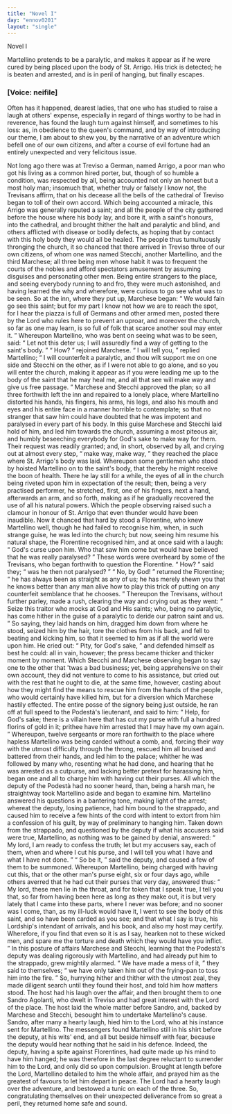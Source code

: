 ```yaml
---
title: "Novel I"
day: "ennov0201"
layout: "single"
---
```

<html>
 <head>
 </head>
 <body>
  <div id="nov0201" type="novella" who="neifile">
   <head>
    Novel I
   </head>
   <argument>
    <p>
     <milestone id="p02010001"/>
     <!--(i)-->
     Martellino pretends to be a paralytic, and makes it appear
 as if he were cured by being placed upon the body of
 St. Arrigo. His trick is detected; he is beaten and
 arrested, and is in peril of hanging, but finally escapes.
     <!--(/i)-->
    </p>
   </argument>
   <p>
    <h3>
     [Voice: neifile]
    </h3>
   </p>
   <div3 type="commentary" who="neifile">
    <p>
     <milestone id="p02010002"/>
     <!--(sc)-->
     Often
     <!--(/sc)-->
     has it happened, dearest ladies, that one who has studied
 to raise a laugh at others' expense, especially in regard of things
 worthy to be had in reverence, has found the laugh turn against himself,
 and sometimes to his loss: as, in obedience to the queen's
 command, and by way of introducing our theme, I am about to shew
 you, by the narrative of an adventure which befell one of our own
 citizens, and after a course of evil fortune had an entirely unexpected
 and very felicitous issue.
    </p>
   </div3>
   <p>
    <milestone id="p02010003"/>
    Not long ago there was at Treviso a German, named Arrigo, a
 poor man who got his living as a common hired porter, but, though
 of so humble a condition, was respected by all, being accounted not
      only an honest but a most holy man;
    <milestone id="p02010004"/>
    insomuch that, whether truly
 or falsely I know not, the Trevisans affirm, that on his decease all
 the bells of the cathedral of Treviso began to toll of their own accord.
    <milestone id="p02010005"/>
    Which being accounted a miracle, this Arrigo was generally reputed
 a saint; and all the people of the city gathered before the house where
 his body lay, and bore it, with a saint's honours, into the cathedral,
 and brought thither the halt and paralytic and blind, and others
 afflicted with disease or bodily defects, as hoping that by contact with
 this holy body they would all be healed.
    <milestone id="p02010006"/>
    The people thus tumultuously
 thronging the church, it so chanced that there arrived in
 Treviso three of our own citizens, of whom one was named Stecchi,
 another Martellino, and the third Marchese; all three being men
    <pb n="69"/>
    whose habit it was to frequent the courts of the nobles and afford
 spectators amusement by assuming disguises and personating other
 men. Being entire strangers to the place, and seeing everybody
 running to and fro, they were much astonished, and having learned
 the why and wherefore, were curious to go see what was to be seen.
    <milestone id="p02010007"/>
    So at the inn, where they put up, Marchese began:
    <q direct="unspecified">
     We would
 fain go see this saint; but for my part I know not how we are to
 reach the spot, for I hear the piazza is full of Germans and other
 armed men, posted there by the Lord who rules here to prevent an
 uproar, and moreover the church, so far as one may learn, is so full
 of folk that scarce another soul may enter it.
    </q>
    <milestone id="p02010008"/>
    Whereupon Martellino,
 who was bent on seeing what was to be seen, said:
    <q direct="unspecified">
     Let not
 this deter us; I will assuredly find a way of getting to the saint's
 body.
    </q>
    <milestone id="p02010009"/>
    <q direct="unspecified">
     How?
    </q>
    rejoined Marchese.
    <milestone id="p02010010"/>
    <q direct="unspecified">
     I will tell you,
    </q>
    replied Martellino;
    <q direct="unspecified">
     I will counterfeit a paralytic, and thou wilt support me on one side
 and Stecchi on the other, as if I were not able to go alone, and so
 you will enter the church, making it appear as if you were leading
 me up to the body of the saint that he may heal me, and all that see
 will make way and give us free passage.
    </q>
    <milestone id="p02010011"/>
    Marchese and Stecchi
 approved the plan; so all three forthwith left the inn and repaired to
 a lonely place, where Martellino distorted his hands, his fingers, his
 arms, his legs, and also his mouth and eyes and his entire face in a
 manner horrible to contemplate; so that no stranger that saw him
 could have doubted that he was impotent and paralysed in every part
 of his body.
    <milestone id="p02010012"/>
    In this guise Marchese and Stecchi laid hold of him,
 and led him towards the church, assuming a most piteous air, and
 humbly beseeching everybody for God's sake to make way for them.
 Their request was readily granted; and, in short, observed by all,
 and crying out at almost every step,
    <q direct="unspecified">
     make way, make way,
    </q>
    they
 reached the place where St. Arrigo's body was laid. Whereupon
 some gentlemen who stood by hoisted Martellino on to the saint's
 body, that thereby he might receive the boon of health.
    <milestone id="p02010013"/>
    There he
 lay still for a while, the eyes of all in the church being riveted upon
 him in expectation of the result; then, being a very practised performer,
 he stretched, first, one of his fingers, next a hand, afterwards
 an arm, and so forth, making as if he gradually recovered the use of
 all his natural powers. Which the people observing raised such a
 clamour in honour of St. Arrigo that even thunder would have been
    <pb n="70"/>
    inaudible.
    <milestone id="p02010014"/>
    Now it chanced that hard by stood a Florentine, who
 knew Martellino well, though he had failed to recognise him, when,
 in such strange guise, he was led into the church; but now, seeing
 him resume his natural shape, the Florentine recognised him, and at
 once said with a laugh:
    <q direct="unspecified">
     God's curse upon him. Who that saw
 him come but would have believed that he was really paralysed?
    </q>
    <milestone id="p02010015"/>
    These words were overheard by some of the Trevisans, who began
 forthwith to question the Florentine.
    <q direct="unspecified">
     How?
    </q>
    said they;
    <q direct="unspecified">
     was
 he then not paralysed?
    </q>
    <milestone id="p02010016"/>
    <q direct="unspecified">
     No, by God!
    </q>
    returned the Florentine;
    <q direct="unspecified">
     he has always been as straight as any of us; he has merely
 shewn you that he knows better than any man alive how to play
 this trick of putting on any counterfeit semblance that he chooses.
    </q>
    <milestone id="p02010017"/>
    Thereupon the Trevisans, without further parley, made a rush, clearing
 the way and crying out as they went:
    <q direct="unspecified">
     Seize this traitor who
 mocks at God and His saints; who, being no paralytic, has come
 hither in the guise of a paralytic to deride our patron saint and us.
    </q>
    <milestone id="p02010018"/>
    So saying, they laid hands on him, dragged him down from where
 he stood, seized him by the hair, tore the clothes from his back, and
 fell to beating and kicking him, so that it seemed to him as if all the
 world were upon him.
    <milestone id="p02010019"/>
    He cried out:
    <q direct="unspecified">
     Pity, for God's sake,
    </q>
    and
 defended himself as best he could: all in vain, however; the press
 became thicker and thicker moment by moment.
    <milestone id="p02010020"/>
    Which Stecchi and
 Marchese observing began to say one to the other that 'twas a bad
 business; yet, being apprehensive on their own account, they did not
 venture to come to his assistance, but cried out with the rest that he
 ought to die, at the same time, however, casting about how they
 might find the means to rescue him from the hands of the people,
 who would certainly have killed him, but for a diversion which
 Marchese hastily effected.
    <milestone id="p02010021"/>
    The entire posse of the signory being just
 outside, he ran off at full speed to the Podest&agrave;'s lieutenant, and
 said
 to him:
    <q direct="unspecified">
     Help, for God's sake; there is a villain here that has cut
 my purse with full a hundred florins of gold in it; prithee have him
 arrested that I may have my own again.
    </q>
    <milestone id="p02010022"/>
    Whereupon, twelve
 sergeants or more ran forthwith to the place where hapless Martellino
 was being carded without a comb, and, forcing their way with the
 utmost difficulty through the throng, rescued him all bruised and
 battered from their hands, and led him to the palace; whither he was
 followed by many who, resenting what he had done, and hearing that
    <pb n="71"/>
    he was arrested as a cutpurse, and lacking better pretext for harassing
 him, began one and all to charge him with having cut their purses.
    <milestone id="p02010023"/>
    All which the deputy of the Podest&agrave; had no sooner heard, than, being
 a harsh man, he straightway took Martellino aside and began to
 examine him.
    <milestone id="p02010024"/>
    Martellino answered his questions in a bantering tone,
 making light of the arrest; whereat the deputy, losing patience, had
 him bound to the strappado, and caused him to receive a few hints of
 the cord with intent to extort from him a confession of his guilt, by
 way of preliminary to hanging him.
    <milestone id="p02010025"/>
    Taken down from the strappado,
 and questioned by the deputy if what his accusers said were
 true, Martellino, as nothing was to be gained by denial, answered:
    <q direct="unspecified">
     My lord, I am ready to confess the truth; let but my accusers say,
 each of them, when and where I cut his purse, and I will tell you
 what I have and what I have not done.
    </q>
    <milestone id="p02010026"/>
    <q direct="unspecified">
     So be it,
    </q>
    said the deputy,
 and caused a few of them to be summoned. Whereupon Martellino,
 being charged with having cut this, that or the other man's purse
 eight, six or four days ago, while others averred that he had cut their
 purses that very day,
    <milestone id="p02010027"/>
    answered thus:
    <q direct="unspecified">
     My lord, these men lie in
 the throat, and for token that I speak true, I tell you that, so far from
 having been here as long as they make out, it is but very lately that
 I came into these parts, where I never was before; and no sooner was
 I come, than, as my ill-luck would have it, I went to see the body of
 this saint, and so have been carded as you see; and that what I say
 is true, his Lordship's intendant of arrivals, and his book, and also my
 host may certify.
     <milestone id="p02010028"/>
     Wherefore, if you find that even so it is as I say,
 hearken not to these wicked men, and spare me the torture and death
 which they would have you inflict.
    </q>
    <milestone id="p02010029"/>
    In this posture of affairs
 Marchese and Stecchi, learning that the Podest&agrave;'s deputy was dealing
 rigorously with Martellino, and had already put him to the strappado,
 grew mightily alarmed.
    <q direct="unspecified">
     We have made a mess of it,
    </q>
    they said to
 themselves;
    <q direct="unspecified">
     we have only taken him out of the frying-pan to toss
 him into the fire.
    </q>
    <milestone id="p02010030"/>
    So, hurrying hither and thither with the utmost
 zeal, they made diligent search until they found their host, and told
 him how matters stood. The host had his laugh over the affair, and
 then brought them to one Sandro Agolanti, who dwelt in Treviso
 and had great interest with the Lord of the place. The host laid the
 whole matter before Sandro, and, backed by Marchese and Stecchi,
 besought him to undertake Martellino's cause.
    <milestone id="p02010031"/>
    Sandro, after many
    <pb n="72"/>
    a hearty laugh, hied him to the Lord, who at his instance sent for
 Martellino. The messengers found Martellino still in his shirt before
 the deputy, at his wits' end, and all but beside himself with fear,
 because the deputy would hear nothing that he said in his defence.
 Indeed, the deputy, having a spite against Florentines, had quite
 made up his mind to have him hanged; he was therefore in the last
 degree reluctant to surrender him to the Lord, and only did so upon
 compulsion.
    <milestone id="p02010032"/>
    Brought at length before the Lord, Martellino detailed
 to him the whole affair, and prayed him as the greatest of favours to
 let him depart in peace.
    <milestone id="p02010033"/>
    The Lord had a hearty laugh over the
 adventure, and bestowed a tunic on each of the three. So, congratulating
 themselves on their unexpected deliverance from so great
 a peril, they returned home safe and sound.
   </p>
  </div>
 </body>
</html>